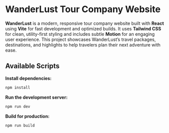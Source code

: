 # WanderLust Tour Company Website

**WanderLust** is a modern, responsive tour company website built with **React** using **Vite** for fast development and optimized builds. It uses **Tailwind CSS** for clean, utility-first styling and includes subtle **Motion** for an engaging user experience. This project showcases WanderLust’s travel packages, destinations, and highlights to help travelers plan their next adventure with ease.

## Available Scripts

**Install dependencies:**

```bash
npm install
```

**Run the development server:**

```bash
npm run dev
```

**Build for production:**

```bash
npm run build
```
